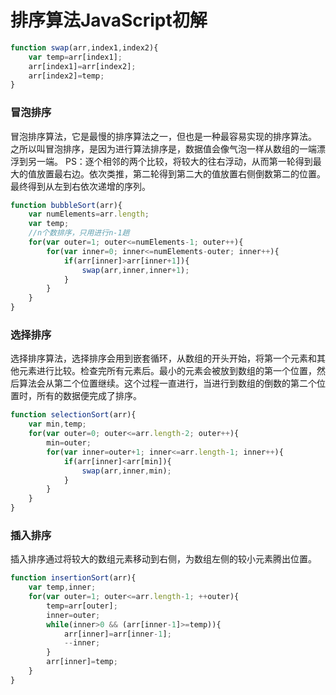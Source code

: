 # 排序算法JavaScript初解

```javascript
function swap(arr,index1,index2){
    var temp=arr[index1];
    arr[index1]=arr[index2];
    arr[index2]=temp;
}
```

### 冒泡排序

冒泡排序算法，它是最慢的排序算法之一，但也是一种最容易实现的排序算法。
之所以叫冒泡排序，是因为进行算法排序是，数据值会像气泡一样从数组的一端漂浮到另一端。
PS：逐个相邻的两个比较，将较大的往右浮动，从而第一轮得到最大的值放置最右边。依次类推，第二轮得到第二大的值放置右侧倒数第二的位置。最终得到从左到右依次递增的序列。
```javascript
function bubbleSort(arr){
    var numElements=arr.length;
    var temp;
    //n个数排序，只用进行n-1趟
    for(var outer=1; outer<=numElements-1; outer++){
    	for(var inner=0; inner<=numElements-outer; inner++){
    		if(arr[inner]>arr[inner+1]){
                swap(arr,inner,inner+1);
            }
    	}
    }
}
```

### 选择排序

选择排序算法，选择排序会用到嵌套循环，从数组的开头开始，将第一个元素和其他元素进行比较。检查完所有元素后。最小的元素会被放到数组的第一个位置，然后算法会从第二个位置继续。这个过程一直进行，当进行到数组的倒数的第二个位置时，所有的数据便完成了排序。
```javascript
function selectionSort(arr){
	var min,temp;
	for(var outer=0; outer<=arr.length-2; outer++){
		min=outer;
		for(var inner=outer+1; inner<=arr.length-1; inner++){
			if(arr[inner]<arr[min]){
				swap(arr,inner,min);
			}
		}
	}
}
```

### 插入排序

插入排序通过将较大的数组元素移动到右侧，为数组左侧的较小元素腾出位置。
```javascript
function insertionSort(arr){
	var temp,inner;
	for(var outer=1; outer<=arr.length-1; ++outer){
		temp=arr[outer];
		inner=outer;
		while(inner>0 && (arr[inner-1]>=temp)){
			arr[inner]=arr[inner-1];
			--inner;
		}
		arr[inner]=temp;
	}
}
```